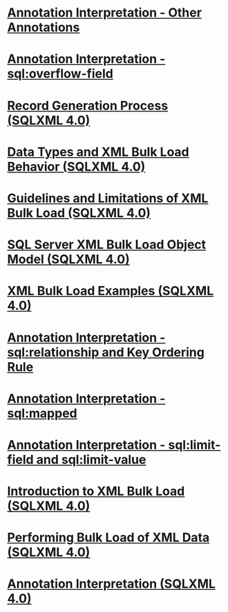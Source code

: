 # [Annotation Interpretation - Other Annotations](annotation-interpretation-other-annotations.md)
# [Annotation Interpretation - sql:overflow-field](annotation-interpretation-sql-overflow-field.md)
# [Record Generation Process (SQLXML 4.0)](record-generation-process-sqlxml-4-0.md)
# [Data Types and XML Bulk Load Behavior (SQLXML 4.0)](data-types-and-xml-bulk-load-behavior-sqlxml-4-0.md)
# [Guidelines and Limitations of XML Bulk Load (SQLXML 4.0)](guidelines-and-limitations-of-xml-bulk-load-sqlxml-4-0.md)
# [SQL Server XML Bulk Load Object Model (SQLXML 4.0)](sql-server-xml-bulk-load-object-model-sqlxml-4-0.md)
# [XML Bulk Load Examples (SQLXML 4.0)](xml-bulk-load-examples-sqlxml-4-0.md)
# [Annotation Interpretation - sql:relationship and Key Ordering Rule](annotation-interpretation-sql-relationship-and-key-ordering-rule.md)
# [Annotation Interpretation - sql:mapped](annotation-interpretation-sql-mapped.md)
# [Annotation Interpretation - sql:limit-field and sql:limit-value](annotation-interpretation-sql-limit-field-and-sql-limit-value.md)
# [Introduction to XML Bulk Load (SQLXML 4.0)](introduction-to-xml-bulk-load-sqlxml-4-0.md)
# [Performing Bulk Load of XML Data (SQLXML 4.0)](performing-bulk-load-of-xml-data-sqlxml-4-0.md)
# [Annotation Interpretation (SQLXML 4.0)](annotation-interpretation-sqlxml-4-0.md)
